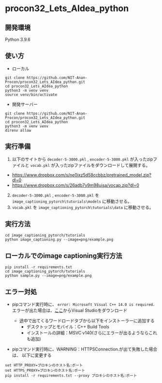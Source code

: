 # procon32_Lets_AIdea_python

## 開発環境
Python 3.9.6

## 使い方

- ローカル

```
git clone https://github.com/NIT-Anan-Procon/procon32_Lets_AIdea_python.git
cd procon32_Lets_AIdea_python
python3 -m venv venv
source venv/bin/activate
```

- 開発サーバー

```
git clone https://github.com/NIT-Anan-Procon/procon32_Lets_AIdea_python.git
cd procon32_Lets_AIdea_python
python3 -m venv venv
direnv allow
```

## 実行準備
1. 以下のサイトから `decoder-5-3000.pkl` , `encoder-5-3000.pkl` が入ったzipファイルと `vocab.pkl` が入ったzipファイルをダウンロードして展開する。
  - https://www.dropbox.com/s/ne0ixz5d58ccbbz/pretrained_model.zip?dl=0
  - https://www.dropbox.com/s/26adb7y9m98uisa/vocap.zip?dl=0
2. `decoder-5-3000.pkl` , `encoder-5-3000.pkl` を `image_captioning_pytorch\tutorials\models` に移動させる。
3. `vocab.pkl` を `image_captioning_pytorch\tutorials\data` に移動させる。

## 実行方法

```
cd image_captioning_pytorch/tutorials  
python image_captioning.py --image=png/example.png 
```

## ローカルでのimage captioning実行方法

```
pip install -r requirements.txt  
cd image_captioning_pytorch/tutorials  
python sample.py --image=png/example.png  
```

## エラー対処  

- pipコマンド実行時に、 `error: Microsoft Visual C++ 14.0 is required.` エラーが出た場合は、[ここ](https://visualstudio.microsoft.com/ja/downloads/)からVisual Studioをダウンロード
  - 途中で出てくるワードロードタブから以下をインストーラーに追加する  
    - デスクトップとモバイル：C++ Build Tools  
    - インストールの詳細：MSVC v140(さらにエラーが出るようならこれも追加)  

- pipコマンド実行時に、WARNING：HTTPSConnection.が出て失敗した場合は、 以下に変更する 
```
set HTTP_PROXY=プロキシのホスト名:ポート
set HTTPS_PROXY=プロキシのホスト名:ポート
pip install -r requirements.txt --proxy プロキシのホスト名:ポート
```
